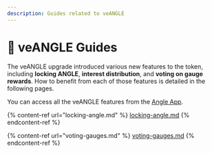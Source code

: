 ```yaml
---
description: Guides related to veANGLE
---
```


# 📗 veANGLE Guides

The veANGLE upgrade introduced various new features to the token, including **locking ANGLE**, **interest distribution**, and **voting on gauge rewards**. How to benefit from each of those features is detailed in the following pages.

You can access all the veANGLE features from the [Angle App](https://app.angle.money/#/lock).

{% content-ref url="locking-angle.md" %}
[locking-angle.md](locking-angle.md)
{% endcontent-ref %}

{% content-ref url="voting-gauges.md" %}
[voting-gauges.md](voting-gauges.md)
{% endcontent-ref %}
